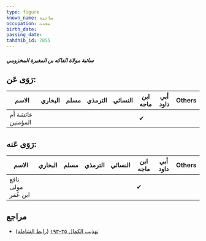 ```yaml
---
type: figure
known_name: سائبة
occupation: محدث
birth_date:
passing_date:
tahdhib_id: 7855
---
```

##### سائبة مولاة الفاكه بن المغيرة المخزومي

## رَوَى عَن:
| الاسم             | البخاري | مسلم | الترمذي | النسائي | ابن ماجه | أبي داود | Others |
| ----------------- | ------- | ---- | ------- | ------- | -------- | -------- | ------ |
| عائشة أم المؤمنين |         |      |         |         | ✔        |          |        |
## رَوَى عَنه:
| الاسم               | البخاري | مسلم | الترمذي | النسائي | ابن ماجه | أبي داود | Others |
| ------------------- | ------- | ---- | ------- | ------- | -------- | -------- | ------ |
| نافع مولى ابن عُمَر |         |      |         |         | ✔        |          |        |
## مراجع
- [تهذيب الكمال ٣٥-١٩٣](obsidian://open?vault=Tahdhib-al-Kamal&file=Figures/٧٨٥٥-سائبة%20مولاة%20الفاكه%20بن%20المغيرة%20المخزومي) ([رابط الشاملة](https://shamela.ws/book/3722/18792))
